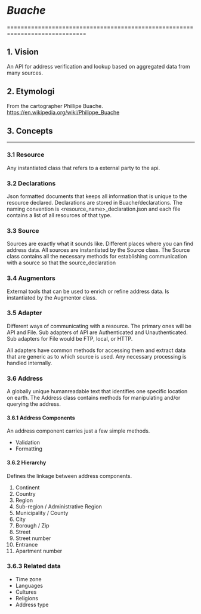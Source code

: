 # ***___Buache___***

=============================================================================

## 1. Vision

An API for address verification and lookup based on aggregated data from many sources.

## 2. Etymologi

From the cartographer Phillipe Buache.
https://en.wikipedia.org/wiki/Philippe_Buache

## 3. Concepts
___

### 3.1 Resource

Any instantiated class that refers to a external party to the api.

### 3.2 Declarations

Json formatted documents that keeps all information that is unique to the resource declared. Declarations are stored 
in Buache/declarations. The naming convention is <resource_name>_declaration.json and each file contains a list of all 
resources of that type.

### 3.3 Source

Sources are exactly what it sounds like. Different places where you can find address data. All sources are instantiated 
by the Source class. The Source class contains all the necessary methods for establishing communication with a source 
so that the source_declaration

### 3.4 Augmentors

External tools that can be used to enrich or refine address data. Is instantiated by the Augmentor class.

### 3.5 Adapter

Different ways of communicating with a resource. The primary ones will be API and File. Sub adapters of API are 
Authenticated and Unauthenticated. Sub adapters for File would be FTP, local, or HTTP.

All adapters have common methods for accessing them and extract data that are generic as to which source is used.
Any necessary processing is handled internally.

### 3.6 Address

A globally unique humanreadable text that identifies one specific location on earth. The Address class contains 
methods for manipulating and/or querying the address.

#### 3.6.1 Address Components
An address component carries just a few simple methods. 

* Validation
* Formatting

#### 3.6.2 Hierarchy

Defines the linkage between address components.

1. Continent
2. Country
3. Region
4. Sub-region / Administrative Region
5. Municipality / County
6. City
7. Borough / Zip
8. Street
9. Street number
10. Entrance
11. Apartment number

### 3.6.3 Related data

* Time zone
* Languages
* Cultures
* Religions
* Address type